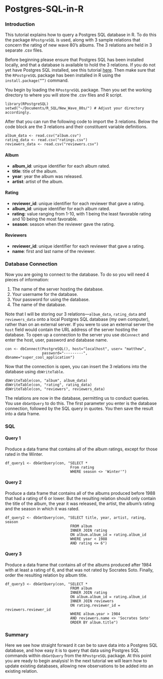 # Postgres-SQL-in-R
### Introduction
This tutorial explains how to query a Postgres SQL database in R. To do this the package `RPostgreSQL` is used, along with 3 sample relations that concern the rating of new wave 80’s albums. The 3 relations are held in 3 separate .csv files. 

Before beginning please ensure that Postgres SQL has been installed locally, and that a database is available to hold the 3 relations. If you do not yet have Postgres SQL installed, see this tutorial [here](https://www.codementor.io/devops/tutorial/getting-started-postgresql-server-mac-osx). Then make sure that the `RPostgreSQL` package has been installed in R using the `install.package(“”)` command.

You begin by loading the `RPostgreSQL` package. Then you set the working directory to where you will store the .csv files and R script. 

```
library(RPostgreSQL)
setwd("~/Documents/R_SQL/New_Wave_80s/") # Adjust your directory accordingly.
```

After that you can run the following code to import the 3 relations. Below the code block are the 3 relations and their constituent variable definitions. 

```
album_data <- read.csv("album.csv")
rating_data <- read.csv("ratings.csv")
reviewers_data <- read.csv("reviewers.csv")
```

#### Album
- **album_id**: unique identifier for each album rated.
- **title**: title of the album.
- **year**: year the album was released.
- **artist**: artist of the album.

#### Rating
- **reviewer_id**: unique identifier for each reviewer that gave a rating.
- **album_id**: unique identifier for each album rated.
- **rating**: value ranging from 1-10, with 1 being the least favorable rating and 10 being the most favorable.
- **season**: season when the reviewer gave the rating.

#### Reviewers
- **reviewer_id**: unique identifier for each reviewer that gave a rating.
- **name**: first and last name of the reviewer.

### Database Connection

Now you are going to connect to the database. To do so you will need 4 pieces of information:

1. The name of the server hosting the database.
2. Your username for the database.
3. Your password for using the database. 
4. The name of the database. 

Note that I will be storing our 3 relations—`album_data`, `rating_data` and `reviewers_data` onto a local Postgres SQL database (my own computer), rather than on an external server. If you were to use an external server the `host` field  would contain the URL address of the server hosting the database. To open up a connection to the server you use `dbConnect` and enter the host, user, password and database name.

```
con <- dbConnect(PostgreSQL(), host="localhost", user= "matthew", 
                 password="---------", dbname="super_cool_application")
```
Now that the connection is open, you can insert the 3 relations into the database using `dbWriteTable`. 

```
dbWriteTable(con, "album", album_data)
dbWriteTable(con, "rating", rating_data)
dbWriteTable(con, "reviewers", reviewers_data)
```

The relations are now in the database, permitting us to conduct queries. You use `dbGetQuery` to do this. The first parameter you enter is the database connection, followed by the SQL query in quotes. You then save the result into a data frame. 

### SQL

#### Query 1
Produce a data frame that contains all of the album ratings, except for those rated in the Winter. 

```
df_query1 <- dbGetQuery(con, "SELECT *
                              From rating
                              WHERE season <> 'Winter'")
```

#### Query 2
Produce a data frame that contains all of the albums produced before 1988 that had a rating of 6 or lower. But the resulting relation should only contain the title of the album, the year it was released, the artist, the album’s rating and the season in which it was rated. 

```
df_query2 <- dbGetQuery(con, "SELECT title, year, artist, rating, season
                              FROM album 
                              INNER JOIN rating
                              ON album.album_id = rating.album_id
                              WHERE year < 1988 
                              AND rating <= 6")
```

#### Query 3
Produce a data frame that contains all of the albums produced after 1984 with at least a rating of 6, and that was not rated by Socrates Soto. Finally, order the resulting relation by album title. 

```
df_query3 <- dbGetQuery(con, "SELECT *
                              FROM album 
                              INNER JOIN rating
                              ON album.album_id = rating.album_id 
                              INNER JOIN reviewers
                              ON rating.reviewer_id = reviewers.reviewer_id
                              WHERE album.year > 1984
                              AND reviewers.name <> 'Socrates Soto'
                              ORDER BY album.title") 
```

### Summary
Here we see how straight forward it can be to save data into a Postgres SQL database, and how easy it is to query that data using Postgres SQL commands within `dbGetQuery` from the `RPostgreSQL` package. At this point you are ready to begin analysis! In the next tutorial we will learn how to update existing databases, allowing new observations to be added into an existing relation.



